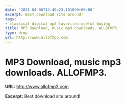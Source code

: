 ```yaml
---
date: '2021-04-06T13:40:23.191000+00:00'
excerpt: Best download site around!
tags:
- classical digital mp3 favorites:useful buying
title: MP3 Download, music mp3 downloads. ALLOFMP3.
type: drop
url: http://www.allofmp3.com
---
```


# MP3 Download, music mp3 downloads. ALLOFMP3.

**URL:** http://www.allofmp3.com

**Excerpt:** Best download site around!
